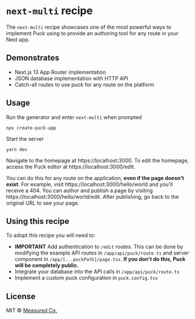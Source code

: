 # `next-multi` recipe

The `next-multi` recipe showcases one of the most powerful ways to implement Puck using to provide an authoring tool for any route in your Next app.

## Demonstrates

- Next.js 13 App Router implementation
- JSON database implementation with HTTP API
- Catch-all routes to use puck for any route on the platform

## Usage

Run the generator and enter `next-multi` when prompted

```
npx create-puck-app
```

Start the server

```
yarn dev
```

Navigate to the homepage at https://localhost:3000. To edit the homepage, access the Puck editor at https://localhost:3000/edit.

You can do this for any route on the application, **even if the page doesn't exist**. For example, visit https://localhost:3000/hello/world and you'll receive a 404. You can author and publish a page by visiting https://localhost:3000/hello/world/edit. After publishing, go back to the original URL to see your page.

## Using this recipe

To adopt this recipe you will need to:

- **IMPORTANT** Add authentication to `/edit` routes. This can be done by modifying the example API routes in `/app/api/puck/route.ts` and server component in `/app/[...puckPath]/page.tsx`. **If you don't do this, Puck will be completely public.**
- Integrate your database into the API calls in `/app/api/puck/route.ts`
- Implement a custom puck configuration in `puck.config.tsx`

## License

MIT © [Measured Co.](https://github.com/measuredco)
